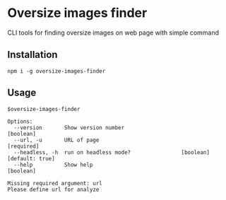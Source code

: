 # Oversize images finder
CLI tools for finding oversize images on web page with simple command

## Installation
```
npm i -g oversize-images-finder
```

## Usage
```
$oversize-images-finder

Options:
  --version       Show version number                                  [boolean]
  --url, -u       URL of page                                         [required]
  --headless, -h  run on headless mode?                [boolean] [default: true]
  --help          Show help                                            [boolean]

Missing required argument: url
Please define url for analyze
```
